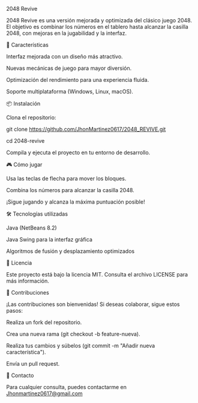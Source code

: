 2048 Revive

2048 Revive es una versión mejorada y optimizada del clásico juego 2048.
El objetivo es combinar los números en el tablero hasta alcanzar la casilla 2048, con mejoras en la jugabilidad y la interfaz.

🚀 Características

Interfaz mejorada con un diseño más atractivo.

Nuevas mecánicas de juego para mayor diversión.

Optimización del rendimiento para una experiencia fluida.

Soporte multiplataforma (Windows, Linux, macOS).

📦 Instalación

Clona el repositorio:

git clone https://github.com/JhonMartinez0617/2048_REVIVE.git

cd 2048-revive

Compila y ejecuta el proyecto en tu entorno de desarrollo.

🎮 Cómo jugar

Usa las teclas de flecha para mover los bloques.

Combina los números para alcanzar la casilla 2048.

¡Sigue jugando y alcanza la máxima puntuación posible!

🛠️ Tecnologías utilizadas

Java (NetBeans 8.2)

Java Swing para la interfaz gráfica

Algoritmos de fusión y desplazamiento optimizados

📜 Licencia

Este proyecto está bajo la licencia MIT. Consulta el archivo LICENSE para más información.

📩 Contribuciones

¡Las contribuciones son bienvenidas! Si deseas colaborar, sigue estos pasos:

Realiza un fork del repositorio.

Crea una nueva rama (git checkout -b feature-nueva).

Realiza tus cambios y súbelos (git commit -m "Añadir nueva característica").

Envía un pull request.

📧 Contacto

Para cualquier consulta, puedes contactarme en Jhonmartinez0617@gmail.com

